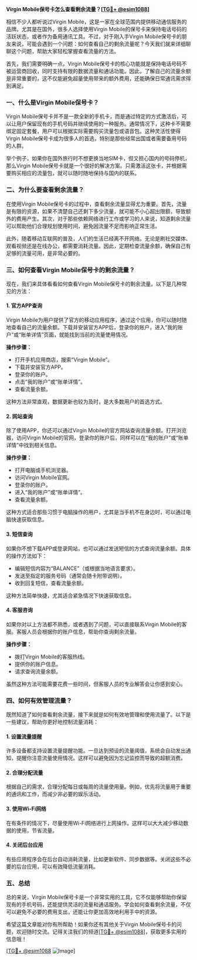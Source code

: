 **Virgin Mobile保号卡怎么查看剩余流量？[[TG💪+ @esim1088](https://t.me/s/esim1088)]**

相信不少人都听说过Virgin Mobile，这是一家在全球范围内提供移动通信服务的品牌。尤其是在国外，很多人选择使用Virgin Mobile的保号卡来保持电话号码的活跃状态，或者作为备用通讯工具。不过，对于刚入手Virgin Mobile保号卡的朋友来说，可能会遇到一个问题：如何查看自己的剩余流量呢？今天我们就来详细聊聊这个问题，帮助大家轻松掌握查看流量的方法。

首先，我们需要明确一点，Virgin Mobile保号卡的核心功能就是保持电话号码不被运营商回收，同时支持有限的数据流量和通话功能。因此，了解自己的流量余额是非常重要的，这不仅能避免超量使用带来的额外费用，还能确保日常通讯需求得到满足。

### **一、什么是Virgin Mobile保号卡？**

Virgin Mobile保号卡并不是一款全新的手机卡，而是通过特定的方式激活后，可以让用户保留现有的手机号码并继续使用的一种服务。通常情况下，这种卡不需要绑定固定套餐，用户可以根据实际需要购买流量包或语音包。这种灵活性使得Virgin Mobile保号卡成为很多人的首选，特别是那些经常出国或者需要备用号码的人群。

举个例子，如果你在国外旅行时不想更换当地SIM卡，但又担心国内的号码停机，那么Virgin Mobile保号卡就是一个很好的解决方案。只需激活这张卡，并根据需要购买相应的流量包，就可以随时随地保持与国内的联系。

### **二、为什么要查看剩余流量？**

在使用Virgin Mobile保号卡的过程中，查看剩余流量显得尤为重要。首先，流量是有限的资源，如果不清楚自己还剩下多少流量，就可能不小心超出限额，导致额外的费用产生。其次，对于那些依赖网络进行工作或学习的人来说，知道剩余流量可以帮助他们合理规划使用时间，避免因流量不足而影响正常生活。

此外，随着移动互联网的普及，人们的生活已经离不开网络。无论是刷社交媒体、观看视频还是在线办公，都需要消耗流量。因此，定期检查流量余额，确保自己有足够的流量可用，是非常必要的。

### **三、如何查看Virgin Mobile保号卡的剩余流量？**

现在，我们来具体看看如何查看Virgin Mobile保号卡的剩余流量。以下是几种常见的方法：

#### **1. 官方APP查询**

Virgin Mobile为用户提供了官方的移动应用程序，通过这个应用，你可以随时随地查看自己的流量余额。下载并安装官方APP后，登录你的账户，进入“我的账户”或“账单详情”页面，就能找到当前的流量使用情况。

**操作步骤：**
- 打开手机应用商店，搜索“Virgin Mobile”。
- 下载并安装官方APP。
- 登录你的账户。
- 点击“我的账户”或“账单详情”。
- 查看流量余额。

这种方法非常直观，数据更新也较为及时，是大多数用户的首选方式。

#### **2. 网站查询**

除了使用APP，你还可以通过Virgin Mobile的官方网站查询流量余额。打开浏览器，访问Virgin Mobile的官网，登录你的账户后，同样可以在“我的账户”或“账单详情”中找到相关信息。

**操作步骤：**
- 打开电脑或手机浏览器。
- 访问Virgin Mobile官网。
- 登录你的账户。
- 进入“我的账户”或“账单详情”。
- 查看流量余额。

这种方式适合那些习惯于电脑操作的用户，尤其是当手机不在身边时，可以通过电脑快速获取信息。

#### **3. 短信查询**

如果你不想下载APP或登录网站，也可以通过发送短信的方式查询流量余额。具体的操作方法如下：

- 编辑短信内容为“BALANCE”（或根据当地语言要求）。
- 发送至指定的服务号码（通常会随卡附带说明）。
- 收到回复短信，查看流量余额。

这种方法简单快捷，尤其适合紧急情况下快速获取信息。

#### **4. 客服咨询**

如果你对以上方法都不熟悉，或者遇到了问题，可以直接联系Virgin Mobile的客服。客服人员会根据你的账户信息，帮助你查询剩余流量。

**操作步骤：**
- 拨打Virgin Mobile的客服热线。
- 提供你的账户信息。
- 请求查询流量余额。

虽然这种方法可能需要花费一些时间，但客服人员的专业解答会让你感到安心。

### **四、如何有效管理流量？**

既然知道了如何查看剩余流量，接下来就是如何有效地管理和使用流量了。以下是一些建议，帮助你更好地控制流量消耗：

#### **1. 设置流量提醒**

许多设备都支持设置流量提醒功能。一旦达到预设的流量阈值，系统会自动发出通知，提醒你注意流量使用情况。这样可以避免因为忘记监控而导致的超额消费。

#### **2. 合理分配流量**

根据自己的需求，合理分配每日或每周的流量使用量。例如，优先将流量用于重要的通讯和工作，而减少非必要的娱乐活动。

#### **3. 使用Wi-Fi网络**

在有条件的情况下，尽量使用Wi-Fi网络进行上网操作。这样可以大大减少移动数据的使用，节省流量。

#### **4. 关闭后台应用**

有些应用程序会在后台自动消耗流量，比如更新软件、同步数据等。关闭这些不必要的后台应用，可以有效降低流量消耗。

### **五、总结**

总的来说，Virgin Mobile保号卡是一个非常实用的工具，它不仅能够帮助你保留现有的手机号码，还能提供灵活的流量和通话服务。学会如何查看剩余流量，不仅可以避免不必要的费用支出，还能让你更加高效地利用手中的资源。

希望这篇文章能对你有所帮助！如果你还有其他关于Virgin Mobile保号卡的问题，欢迎随时交流。记得关注我们的频道[[TG💪+ @esim1088](https://t.me/s/esim1088)]，获取更多实用的信息哦！

[[TG💪+ @esim1088](https://t.me/s/esim1088) ![Image](https://i.postimg.cc/4NQfJmqS/Snipaste-2025-05-13-00-14-12.png)]